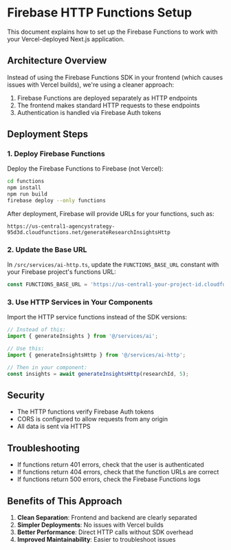 # Firebase HTTP Functions Setup

This document explains how to set up the Firebase Functions to work with your Vercel-deployed Next.js application.

## Architecture Overview

Instead of using the Firebase Functions SDK in your frontend (which causes issues with Vercel builds), we're using a cleaner approach:

1. Firebase Functions are deployed separately as HTTP endpoints
2. The frontend makes standard HTTP requests to these endpoints
3. Authentication is handled via Firebase Auth tokens

## Deployment Steps

### 1. Deploy Firebase Functions

Deploy the Firebase Functions to Firebase (not Vercel):

```bash
cd functions
npm install
npm run build
firebase deploy --only functions
```

After deployment, Firebase will provide URLs for your functions, such as:
```
https://us-central1-agencystrategy-95d3d.cloudfunctions.net/generateResearchInsightsHttp
```

### 2. Update the Base URL

In `/src/services/ai-http.ts`, update the `FUNCTIONS_BASE_URL` constant with your Firebase project's functions URL:

```typescript
const FUNCTIONS_BASE_URL = 'https://us-central1-your-project-id.cloudfunctions.net';
```

### 3. Use HTTP Services in Your Components

Import the HTTP service functions instead of the SDK versions:

```typescript
// Instead of this:
import { generateInsights } from '@/services/ai';

// Use this:
import { generateInsightsHttp } from '@/services/ai-http';

// Then in your component:
const insights = await generateInsightsHttp(researchId, 5);
```

## Security

- The HTTP functions verify Firebase Auth tokens
- CORS is configured to allow requests from any origin
- All data is sent via HTTPS

## Troubleshooting

- If functions return 401 errors, check that the user is authenticated
- If functions return 404 errors, check that the function URLs are correct
- If functions return 500 errors, check the Firebase Functions logs

## Benefits of This Approach

1. **Clean Separation**: Frontend and backend are clearly separated
2. **Simpler Deployments**: No issues with Vercel builds
3. **Better Performance**: Direct HTTP calls without SDK overhead
4. **Improved Maintainability**: Easier to troubleshoot issues